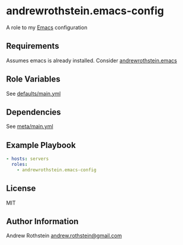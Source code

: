 andrewrothstein.emacs-config
=========

A role to my [Emacs](https://www.gnu.org/software/emacs/) configuration

Requirements
------------

Assumes emacs is already installed. Consider [andrewrothstein.emacs](https://galaxy.ansible.com/andrewrothstein/emacs/)

Role Variables
--------------

See [defaults/main.yml](defaults/main.yml)

Dependencies
------------

See [meta/main.yml](meta/main.yml)

Example Playbook
----------------

```yml
- hosts: servers
  roles:
    - andrewrothstein.emacs-config
```

License
-------

MIT

Author Information
------------------

Andrew Rothstein <andrew.rothstein@gmail.com>
